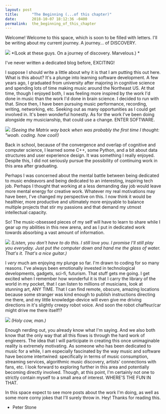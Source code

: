 ```yaml
---
layout: post
title:      "The Beginning (...of this chapter)"
date:       2018-10-07 18:12:36 -0400
permalink:  the_beginning_of_this_chapter
---
```



Welcome! Welcome to this space, which is soon to be filled with letters. I'll be writing about my current journey. A journey... of DISCOVERY. 

![](https://imgur.com/cHak7XF.jpg)
*(Look at these guys. On a journey of discovery. Marvelous.)
*

I've never written a dedicated blog before, EXCITING!

I suppose I should write a little about why it is that I am putting this out here. What is this about? It's a plunge into learning software development. A few years ago, I graduated from university after majoring in cognitive science and spending lots of time making music around the Northeast US. At that time, though I enjoyed both, I was feeling more inspired by the work I'd done in music than the work I'd done in brain science. I decided to run with that. Since then, I have been pursuing music performance, recording, writing, networking, etc. Seeking out as many opportunities as I could get involved in. It's been wonderful honestly. As for the work I've been doing alongside my musicianship, that could use a change. ENTER SOFTWARE.

![](https://i.imgur.com/QWXMoV0.jpg)
*(Seeing the Matrix way back when was probably the first time I thought: "woah. coding. how cool!)*

Back in school, because of the convergence and overlap of cognitive and computer science, I learned some C++, some Python, and a bit about data structures and user experience design. It was something I really enjoyed. Despite this, I did not seriously pursue the possibility of continuing work in this area after graduating. 

Perhaps I was concerned about the mental battle between being dedicated to music endeavors and being dedicated to an interesting, inspiring tech job. Perhaps I thought that working at a less demanding day job would leave more mental energy for creative work. Whatever my real motivations may have been, I've changed my perspective on this. I now think it would be healthier, more productive and ultimately more enjoyable to balance multiple projects that stir my passions and that demand my utmost intellectual capacity.

So! The music-obsessed pieces of my self will have to learn to share while I gear up my abilities in this new arena, and as I put in dedicated work towards absorbing a vast amount of information. 
   


![](https://i.imgur.com/PaIf0Cv.jpg)
*(Listen, you don't have to do this. I still love you. I promise I'll still play you everyday. Just put the computer down and hand me the glass of water. That's it. That's a nice guitar.)*

I *very* much am enjoying my plunge so far. I'm drawn to coding for so many reasons. I've always been emotionally invested in technological developments, gadgets, sci-fi, futurism. That stuff gets me going. I get excited when I remember how wonderful it is that I carry the library of the world in my pocket, that I can listen to millions of musicians, look at stunning art, ANY TIME. That I can find remote, obscure, amazing locations because some stranger was kind enough to publish instructions directing me there, and my little knowledge-device will even give me driving directions in it's slightly creepy robot voice. And soon the robot chaffeur/car might drive me there itself!?

![](https://i.imgur.com/h47h2Li.jpg)
*(Holy cow, man.)*

Enough nerding out, you already know what I'm saying. And we also both know that the only way that all this flows is through the hard work of engineers. The idea that I will participate in creating this once unimaginable reality is extremely motivating. As someone who has been dedicated to music for a while, I am especially fascinated by the way music and software have become intertwined: specifically in terms of music consumption, streaming services, algorithmic music discovery, artists' connections with fans, etc. I look forward to exploring further in this area and potentially becoming directly involved. Though, at this point, I'm certainly not one to strictly contain myself to a small area of interest. WHERE'S THE FUN IN THAT.

In this space expect to see more posts about the work I'm doing, as well as some more corny jokes that I'll surely throw in. Hey! Thanks for reading this.

- Peter Stone
 
